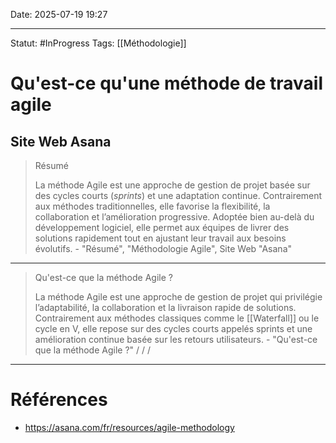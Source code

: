 Date: 2025-07-19 19:27

---
Statut: #InProgress
Tags: [[Méthodologie]] 
# Qu'est-ce qu'une méthode de travail agile
## Site Web Asana
> Résumé
> 
> La méthode Agile est une approche de gestion de projet basée sur des cycles courts (_sprints_) et une adaptation continue. Contrairement aux méthodes traditionnelles, elle favorise la flexibilité, la collaboration et l’amélioration progressive. Adoptée bien au-delà du développement logiciel, elle permet aux équipes de livrer des solutions rapidement tout en ajustant leur travail aux besoins évolutifs.
> 						- "Résumé", "Méthodologie Agile", Site Web "Asana"
---
> Qu'est-ce que la méthode Agile ?
> 
> La méthode Agile est une approche de gestion de projet qui privilégie l’adaptabilité, la collaboration et la livraison rapide de solutions. Contrairement aux méthodes classiques comme le [[Waterfall]] ou le cycle en V, elle repose sur des cycles courts appelés sprints et une amélioration continue basée sur les retours utilisateurs.
> 						- "Qu'est-ce que la méthode Agile ?"  / / /










---
# Références
- https://asana.com/fr/resources/agile-methodology